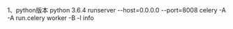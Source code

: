 1、python版本
python 3.6.4
runserver --host=0.0.0.0 --port=8008
celery -A -A run.celery worker -B -l info
